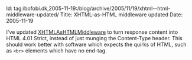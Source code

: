 Id: tag:ibofobi.dk,2005-11-19:/blog/archive/2005/11/19/xhtml--html-middleware-updated/
Title: XHTML-as-HTML middleware updated
Date: 2005-11-19

I've updated [XHTMLAsHTMLMiddleware](http://code.ibofobi.dk/public/wiki/XHTMLAsHTMLMiddleware)
to turn response content into HTML 4.01 Strict, instead of just munging
the Content-Type header. This should work better with software which expects
the quirks of HTML, such as `<br>` elements which have no end-tag.